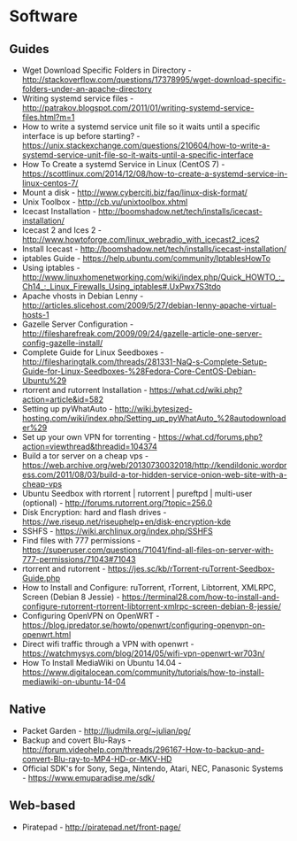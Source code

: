 # Software

## Guides

* Wget Download Specific Folders in Directory - http://stackoverflow.com/questions/17378995/wget-download-specific-folders-under-an-apache-directory
* Writing systemd service files - http://patrakov.blogspot.com/2011/01/writing-systemd-service-files.html?m=1
* How to write a systemd service unit file so it waits until a specific interface is up before starting? - https://unix.stackexchange.com/questions/210604/how-to-write-a-systemd-service-unit-file-so-it-waits-until-a-specific-interface
* How To Create a systemd Service in Linux (CentOS 7) - https://scottlinux.com/2014/12/08/how-to-create-a-systemd-service-in-linux-centos-7/
* Mount a disk - http://www.cyberciti.biz/faq/linux-disk-format/
* Unix Toolbox - http://cb.vu/unixtoolbox.xhtml
* Icecast Installation - http://boomshadow.net/tech/installs/icecast-installation/
* Icecast 2 and Ices 2 - http://www.howtoforge.com/linux_webradio_with_icecast2_ices2
* Install Icecast - http://boomshadow.net/tech/installs/icecast-installation/
* iptables Guide - https://help.ubuntu.com/community/IptablesHowTo
* Using iptables - http://www.linuxhomenetworking.com/wiki/index.php/Quick_HOWTO_:_Ch14_:_Linux_Firewalls_Using_iptables#.UxPwx7S3tdo
* Apache vhosts in Debian Lenny - http://articles.slicehost.com/2009/5/27/debian-lenny-apache-virtual-hosts-1
* Gazelle Server Configuration - http://filesharefreak.com/2009/09/24/gazelle-article-one-server-config-gazelle-install/
* Complete Guide for Linux Seedboxes - http://filesharingtalk.com/threads/281331-NaQ-s-Complete-Setup-Guide-for-Linux-Seedboxes-%28Fedora-Core-CentOS-Debian-Ubuntu%29
* rtorrent and rutorrent Installation - https://what.cd/wiki.php?action=article&id=582
* Setting up pyWhatAuto - http://wiki.bytesized-hosting.com/wiki/index.php/Setting_up_pyWhatAuto_%28autodownloader%29
* Set up your own VPN for torrenting - https://what.cd/forums.php?action=viewthread&threadid=104374
* Build a tor server on a cheap vps - https://web.archive.org/web/20130730032018/http://kendildonic.wordpress.com/2011/08/03/build-a-tor-hidden-service-onion-web-site-with-a-cheap-vps
* Ubuntu Seedbox with rtorrent | rutorrent | pureftpd | multi-user (optional) - http://forums.rutorrent.org/?topic=256.0
* Disk Encryption: hard and flash drives - https://we.riseup.net/riseuphelp+en/disk-encryption-kde
* SSHFS - https://wiki.archlinux.org/index.php/SSHFS
* Find files with 777 permissions - https://superuser.com/questions/71041/find-all-files-on-server-with-777-permissions/71043#71043
* rtorrent and rutorrent - https://jes.sc/kb/rTorrent-ruTorrent-Seedbox-Guide.php
* How to Install and Configure: ruTorrent, rTorrent, Libtorrent, XMLRPC, Screen (Debian 8 Jessie) - https://terminal28.com/how-to-install-and-configure-rutorrent-rtorrent-libtorrent-xmlrpc-screen-debian-8-jessie/
* Configuring OpenVPN on OpenWRT - https://blog.ipredator.se/howto/openwrt/configuring-openvpn-on-openwrt.html
* Direct wifi traffic through a VPN with openwrt - https://watchmysys.com/blog/2014/05/wifi-vpn-openwrt-wr703n/
* How To Install MediaWiki on Ubuntu 14.04 - https://www.digitalocean.com/community/tutorials/how-to-install-mediawiki-on-ubuntu-14-04

## Native

* Packet Garden - http://ljudmila.org/~julian/pg/
* Backup and covert Blu-Rays - http://forum.videohelp.com/threads/296167-How-to-backup-and-convert-Blu-ray-to-MP4-HD-or-MKV-HD
* Official SDK's for Sony, Sega, Nintendo, Atari, NEC, Panasonic Systems - https://www.emuparadise.me/sdk/

## Web-based

* Piratepad - http://piratepad.net/front-page/
